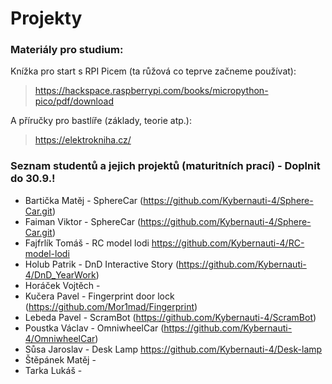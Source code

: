 # Projekty

### Materiály pro studium:

Knížka pro start s RPI Picem (ta růžová co teprve začneme používat):
> https://hackspace.raspberrypi.com/books/micropython-pico/pdf/download

A příručky pro bastlíře (základy, teorie atp.):
> https://elektrokniha.cz/

### Seznam studentů a jejich projektů (maturitních prací) - Doplnit do 30.9.!
 - Bartička Matěj - SphereCar (https://github.com/Kybernauti-4/Sphere-Car.git)
 - Faiman Viktor - SphereCar (https://github.com/Kybernauti-4/Sphere-Car.git)
 - Fajfrlík Tomáš - RC model lodi https://github.com/Kybernauti-4/RC-model-lodi
 - Holub Patrik - DnD Interactive Story (https://github.com/Kybernauti-4/DnD_YearWork)
 - Horáček Vojtěch - 
 - Kučera Pavel - Fingerprint door lock (https://github.com/Mor1mad/Fingerprint)
 - Lebeda Pavel - ScramBot (https://github.com/Kybernauti-4/ScramBot)
 - Poustka Václav - OmniwheelCar (https://github.com/Kybernauti-4/OmniwheelCar)
 - Sůsa Jaroslav - Desk Lamp https://github.com/Kybernauti-4/Desk-lamp
 - Štěpánek Matěj - 
 - Tarka Lukáš - 
